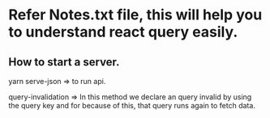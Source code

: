# Refer Notes.txt file, this will help you to understand react query easily.

## How to start a server.
yarn serve-json => to run api.


query-invalidation => In this method we declare an query invalid by using the query key and for because of this, that query runs again to fetch data.
